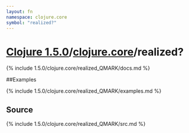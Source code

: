 ```yaml
---
layout: fn
namespace: clojure.core
symbol: "realized?"
---
```


# [Clojure 1.5.0](../../)/[clojure.core](../)/realized?

{% include 1.5.0/clojure.core/realized_QMARK/docs.md %}

##Examples

{% include 1.5.0/clojure.core/realized_QMARK/examples.md %}
## Source
{% include 1.5.0/clojure.core/realized_QMARK/src.md %}

